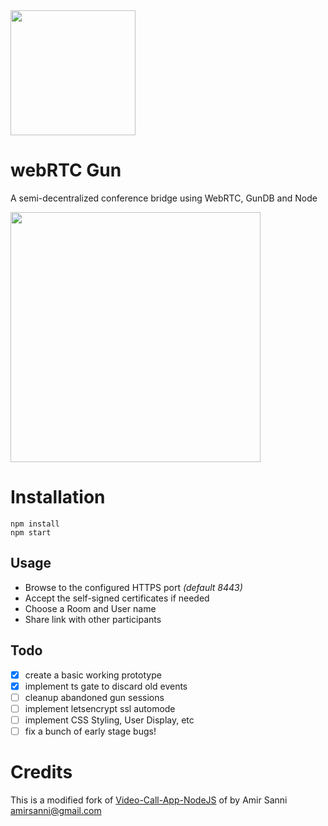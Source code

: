 <img src="https://i.imgur.com/XS79fTC.png" width=200>

# webRTC Gun
A semi-decentralized conference bridge using WebRTC, GunDB and Node

<img src="https://user-images.githubusercontent.com/1423657/77825853-43d80c00-710c-11ea-917c-83c2ddd08959.png" width=400>

# Installation
```
npm install
npm start
```

## Usage
* Browse to the configured HTTPS port _(default 8443)_
* Accept the self-signed certificates if needed
* Choose a Room and User name
* Share link with other participants

## Todo
* [x] create a basic working prototype
* [x] implement ts gate to discard old events
* [ ] cleanup abandoned gun sessions
* [ ] implement letsencrypt ssl automode
* [ ] implement CSS Styling, User Display, etc
* [ ] fix a bunch of early stage bugs!

# Credits
This is a modified fork of [Video-Call-App-NodeJS](https://github.com/amirsanni/Video-Call-App-NodeJS) of by Amir Sanni <amirsanni@gmail.com>
